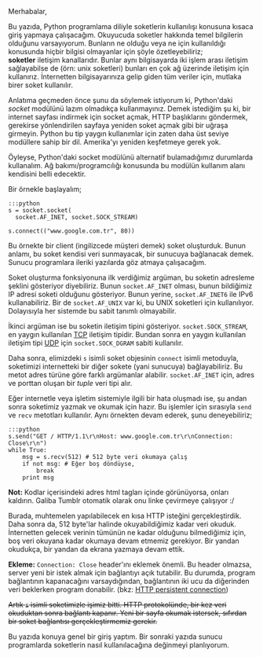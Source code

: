 <!--
.. date: 2012-08-17 15:55:00
.. title: Python ile soketlere giriş
.. slug: soket-socket
.. description: Python socket modülünün kullanımını hiç bilmeyenlere uygun şekilde, örneklerle anlatan bu yazıyı, soket programcılığı yapmak isteyenler okusunlar.
-->

Merhabalar,

Bu yazıda, Python programlama diliyle soketlerin kullanılışı konusuna
kısaca giriş yapmaya çalışacağım. Okuyucuda soketler hakkında temel
bilgilerin olduğunu varsayıyorum. Bunların ne olduğu veya ne için
kullanıldığı konusunda hiçbir bilgisi olmayanlar için şöyle
özetleyebiliriz; **soketler** iletişim kanallarıdır. Bunlar aynı
bilgisayarda iki işlem arası iletişim sağlayabilse de (örn: unix
soketleri) bunları en çok ağ üzerinde iletişim için kullanırız.
İnternetten bilgisayarınıza gelip giden tüm veriler için, mutlaka birer
soket kullanılır.

Anlatıma geçmeden önce şunu da söylemek istiyorum ki, Python'daki
*socket* modülünü lazım olmadıkça kullanmayınız. Demek istediğim şu ki,
bir internet sayfası indirmek için socket açmak, HTTP başlıklarını
göndermek, gerekirse yönlendirilen sayfaya yeniden soket açmak gibi bir
uğraşa girmeyin. Python bu tip yaygın kullanımlar için zaten daha üst
seviye modüllere sahip bir dil. Amerika'yı yeniden keşfetmeye gerek yok. <!-- TEASER_END -->

Öyleyse, Python'daki socket modülünü alternatif bulamadığımız durumlarda
kullanalım. Ağ bakımı/programcılığı konusunda bu modülün kullanım alanı
kendisini belli edecektir.

Bir örnekle başlayalım;

    :::python
    s = socket.socket(
      socket.AF_INET, socket.SOCK_STREAM)
    
    s.connect(("www.google.com.tr", 80))

Bu örnekte bir client (ingilizcede müşteri demek) soket oluşturduk.
Bunun anlamı, bu soket kendisi veri sunmayacak, bir sunucuya bağlanacak
demek. Sunucu programlara ileriki yazılarda göz atmaya çalışacağım.

Soket oluşturma fonksiyonuna ilk verdiğimiz argüman, bu soketin
adresleme şeklini gösteriyor diyebiliriz. Bunun `socket.AF_INET` olması,
bunun bildiğimiz IP adresi soketi olduğunu gösteriyor. Bunun yerine,
`socket.AF_INET6` ile IPv6 kullanabiliriz. Bir de `socket.AF_UNIX` var
ki, bu UNIX soketleri için kullanılıyor. Dolayısıyla her sistemde bu
sabit tanımlı olmayabilir.

İkinci argüman ise bu soketin iletişim tipini gösteriyor.
`socket.SOCK_STREAM`, en yaygın kullanılan [TCP][] iletişim tipidir.
Bundan sonra en yaygın kullanılan iletişim tipi [UDP][] için
`socket.SOCK_DGRAM` sabiti kullanılır.

Daha sonra, elimizdeki `s` isimli soket objesinin `connect` isimli
metoduyla, soketimizi internetteki bir diğer sokete (yani sunucuya)
bağlayabiliriz. Bu metot adres türüne göre farklı argümanlar alabilir.
`socket.AF_INET` için, adres ve porttan oluşan bir *tuple* veri tipi
alır.

Eğer internetle veya işletim sistemiyle ilgili bir hata oluşmadı ise, şu
andan sonra soketimiz yazmak ve okumak için hazır. Bu işlemler için
sırasıyla `send` ve `recv` metotları kullanılır. Aynı örnekten devam
ederek, şunu deneyebiliriz;

    :::python
    s.send("GET / HTTP/1.1\r\nHost: www.google.com.tr\r\nConnection: Close\r\n")
    while True:
        msg = s.recv(512) # 512 byte veri okumaya çalış
        if not msg: # Eğer boş döndüyse,
            break
        print msg

**Not:** Kodlar içerisindeki adres html tagları içinde görünüyorsa,
onları kaldırın. Galiba Tumblr otomatik olarak onu linke çevirmeye
çalışıyor :/

Burada, muhtemelen yapılabilecek en kısa HTTP isteğini gerçekleştirdik.
Daha sonra da, 512 byte'lar halinde okuyabildiğimiz kadar veri okuduk.
İnternetten gelecek verinin tümünün ne kadar olduğunu bilmediğimiz için,
boş veri okuyana kadar okumaya devam etmemiz gerekiyor. Bir yandan
okudukça, bir yandan da ekrana yazmaya devam ettik.

**Ekleme:** `Connection: Close` header'ını eklemek önemli. Bu header
olmazsa, server yeni bir istek almak için bağlantıyı açık tutabilir. Bu
durumda, program bağlantının kapanacağını varsaydığından, bağlantının
iki ucu da diğerinden veri beklerken program donabilir. (bkz: [HTTP
persistent connection][])

<del>Artık `s` isimli soketimizle işimiz bitti. HTTP protokolünde, bir kez
veri okuduktan sonra bağlantı kapanır. Yeni bir sayfa okumak istersek,
sıfırdan bir soket bağlantısı gerçekleştirmemiz gerekir.</del>

Bu yazıda konuya genel bir giriş yaptım. Bir sonraki yazıda sunucu
programlarda soketlerin nasıl kullanılacağına değinmeyi planlıyorum.

  [TCP]: http://tr.wikipedia.org/wiki/TCP
    "Transmission Control Protocol"
  [UDP]: http://tr.wikipedia.org/wiki/UDP "User Datagram Protocol"
  [HTTP persistent connection]: http://en.wikipedia.org/wiki/HTTP_persistent_connection